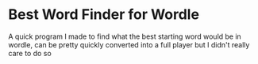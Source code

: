 # Best Word Finder for Wordle
A quick program I made to find what the best starting word would be in wordle, can be pretty quickly converted into a full player but I didn't really care to do so
